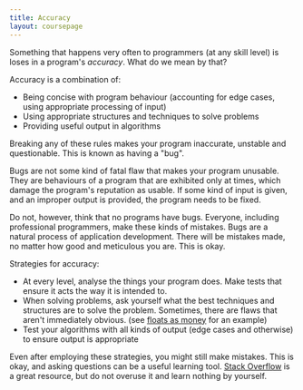 ```yaml
---
title: Accuracy
layout: coursepage
---
```


Something that happens very often to programmers (at any skill level) is loses in a program's *accuracy*. What do we mean by that?

Accuracy is a combination of:

- Being concise with program behaviour (accounting for edge cases, using appropriate processing of input)
- Using appropriate structures and techniques to solve problems
- Providing useful output in algorithms

Breaking any of these rules makes your program inaccurate, unstable and questionable. This is known as having a "bug".

Bugs are not some kind of fatal flaw that makes your program unusable. They are behaviours of a program that are exhibited only at times, which damage the program's reputation as usable. If some kind of input is given, and an improper output is provided, the program needs to be fixed.

Do not, however, think that no programs have bugs. Everyone, including professional programmers, make these kinds of mistakes. Bugs are a natural process of application development. There will be mistakes made, no matter how good and meticulous you are. This is okay.

Strategies for accuracy:

- At every level, analyse the things your program does. Make tests that ensure it acts the way it is intended to.
- When solving problems, ask yourself what the best techniques and structures are to solve the problem. Sometimes, there are flaws that aren't immediately obvious. (see [floats as money](http://stackoverflow.com/questions/3730019/why-not-use-double-or-float-to-represent-currency) for an example)
- Test your algorithms with all kinds of output (edge cases and otherwise) to ensure output is appropriate

Even after employing these strategies, you might still make mistakes. This is okay, and asking questions can be a useful learning tool. [Stack Overflow](http://stackoverflow.com) is a great resource, but do not overuse it and learn nothing by yourself.
